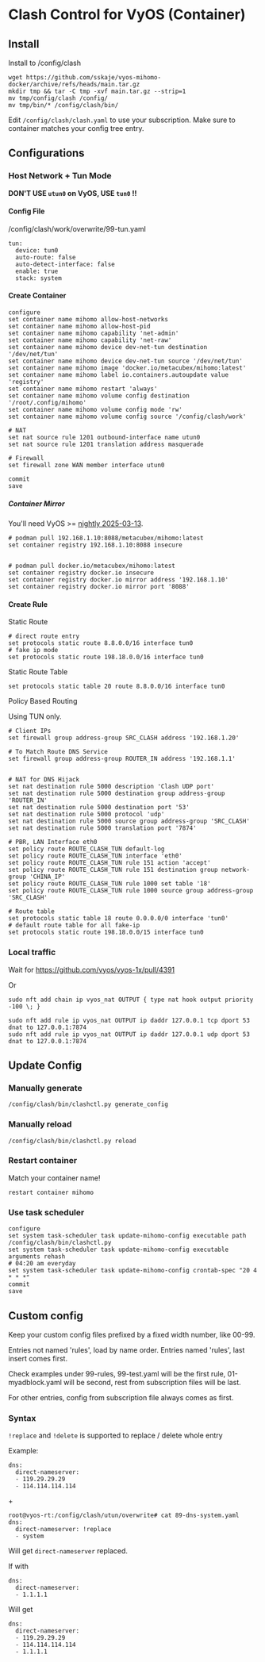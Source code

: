 
# Clash Control for VyOS (Container)

## Install

Install to /config/clash

```
wget https://github.com/sskaje/vyos-mihomo-docker/archive/refs/heads/main.tar.gz
mkdir tmp && tar -C tmp -xvf main.tar.gz --strip=1
mv tmp/config/clash /config/
mv tmp/bin/* /config/clash/bin/

```

Edit `/config/clash/clash.yaml` to use your subscription. Make sure to container matches your config tree entry.



## Configurations


### Host Network + Tun Mode

**DON'T USE `utun0` on VyOS, USE `tun0` !!**

#### Config File

/config/clash/work/overwrite/99-tun.yaml

``` 
tun:
  device: tun0
  auto-route: false
  auto-detect-interface: false
  enable: true
  stack: system
```


#### Create Container
``` 
configure
set container name mihomo allow-host-networks
set container name mihomo allow-host-pid
set container name mihomo capability 'net-admin'
set container name mihomo capability 'net-raw'
set container name mihomo device dev-net-tun destination '/dev/net/tun'
set container name mihomo device dev-net-tun source '/dev/net/tun'
set container name mihomo image 'docker.io/metacubex/mihomo:latest'
set container name mihomo label io.containers.autoupdate value 'registry'
set container name mihomo restart 'always'
set container name mihomo volume config destination '/root/.config/mihomo'
set container name mihomo volume config mode 'rw'
set container name mihomo volume config source '/config/clash/work'

# NAT
set nat source rule 1201 outbound-interface name utun0
set nat source rule 1201 translation address masquerade

# Firewall
set firewall zone WAN member interface utun0

commit
save
```


##### Container Mirror

You'll need VyOS >= [nightly 2025-03-13](https://vyos.net/get/nightly-builds/). 

```
# podman pull 192.168.1.10:8088/metacubex/mihomo:latest
set container registry 192.168.1.10:8088 insecure


# podman pull docker.io/metacubex/mihomo:latest
set container registry docker.io insecure
set container registry docker.io mirror address '192.168.1.10'
set container registry docker.io mirror port '8088'

```


#### Create Rule

Static Route
``` 
# direct route entry
set protocols static route 8.8.0.0/16 interface tun0
# fake ip mode
set protocols static route 198.18.0.0/16 interface tun0
```

Static Route Table

``` 
set protocols static table 20 route 8.8.0.0/16 interface tun0

```

Policy Based Routing

Using TUN only.

``` 
# Client IPs
set firewall group address-group SRC_CLASH address '192.168.1.20'

# To Match Route DNS Service
set firewall group address-group ROUTER_IN address '192.168.1.1'


# NAT for DNS Hijack
set nat destination rule 5000 description 'Clash UDP port'
set nat destination rule 5000 destination group address-group 'ROUTER_IN'
set nat destination rule 5000 destination port '53'
set nat destination rule 5000 protocol 'udp'
set nat destination rule 5000 source group address-group 'SRC_CLASH'
set nat destination rule 5000 translation port '7874'

# PBR, LAN Interface eth0
set policy route ROUTE_CLASH_TUN default-log
set policy route ROUTE_CLASH_TUN interface 'eth0'
set policy route ROUTE_CLASH_TUN rule 151 action 'accept'
set policy route ROUTE_CLASH_TUN rule 151 destination group network-group 'CHINA_IP'
set policy route ROUTE_CLASH_TUN rule 1000 set table '18'
set policy route ROUTE_CLASH_TUN rule 1000 source group address-group 'SRC_CLASH'

# Route table
set protocols static table 18 route 0.0.0.0/0 interface 'tun0'
# default route table for all fake-ip 
set protocols static route 198.18.0.0/15 interface tun0
```


### Local traffic

Wait for https://github.com/vyos/vyos-1x/pull/4391 

Or

``` 
sudo nft add chain ip vyos_nat OUTPUT { type nat hook output priority -100 \; }

sudo nft add rule ip vyos_nat OUTPUT ip daddr 127.0.0.1 tcp dport 53 dnat to 127.0.0.1:7874
sudo nft add rule ip vyos_nat OUTPUT ip daddr 127.0.0.1 udp dport 53 dnat to 127.0.0.1:7874

```

## Update Config 

### Manually generate

`/config/clash/bin/clashctl.py generate_config`

### Manually reload

`/config/clash/bin/clashctl.py reload`

### Restart container

Match your container name!

`restart container mihomo`

### Use task scheduler

``` 
configure
set system task-scheduler task update-mihomo-config executable path /config/clash/bin/clashctl.py
set system task-scheduler task update-mihomo-config executable arguments rehash
# 04:20 am everyday
set system task-scheduler task update-mihomo-config crontab-spec "20 4 * * *"
commit
save
```

## Custom config

Keep your custom config files prefixed by a fixed width number, like 00-99.  

Entries not named 'rules', load by name order. Entries named 'rules', last insert comes first.

Check examples under 99-rules, 99-test.yaml will be the first rule, 01-myadblock.yaml will be second, rest from subscription files will be last.

For other entries, config from subscription file always comes as first.


### Syntax

`!replace` and `!delete` is supported to replace / delete whole entry

Example: 

``` 
dns:
  direct-nameserver:
  - 119.29.29.29
  - 114.114.114.114
```

\+ 
```
root@vyos-rt:/config/clash/utun/overwrite# cat 89-dns-system.yaml
dns:
  direct-nameserver: !replace
  - system
```

Will get `direct-nameserver` replaced.

If with 
``` 
dns:
  direct-nameserver:
  - 1.1.1.1
```
Will get
``` 
dns:
  direct-nameserver:
  - 119.29.29.29
  - 114.114.114.114
  - 1.1.1.1
```
